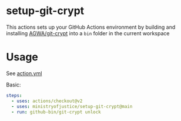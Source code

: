 # setup-git-crypt

This actions sets up your GitHub Actions environment by building and installing [AGWA/git-crypt](https://github.com/AGWA/git-crypt) into a `bin` folder in the current workspace

# Usage

See [action.yml](action.yml)

Basic:
```yaml
steps:
  - uses: actions/checkout@v2
  - uses: ministryofjustice/setup-git-crypt@main
  - run: github-bin/git-crypt unlock
```
